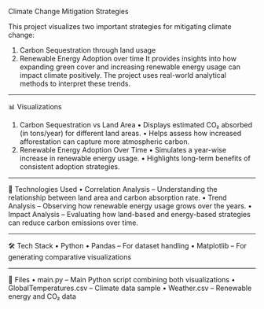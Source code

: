 Climate Change Mitigation Strategies 

This project visualizes two important strategies for mitigating climate change:
1.	Carbon Sequestration through land usage
2.	Renewable Energy Adoption over time
It provides insights into how expanding green cover and increasing renewable energy usage can impact climate positively. The project uses real-world analytical methods to interpret these trends.
________________________________________
📊 Visualizations
1. Carbon Sequestration vs Land Area
•	Displays estimated CO₂ absorbed (in tons/year) for different land areas.
•	Helps assess how increased afforestation can capture more atmospheric carbon.
2. Renewable Energy Adoption Over Time
•	Simulates a year-wise increase in renewable energy usage.
•	Highlights long-term benefits of consistent adoption strategies.
________________________________________
🧪 Technologies Used
•	Correlation Analysis – Understanding the relationship between land area and carbon absorption rate.
•	Trend Analysis – Observing how renewable energy usage grows over the years.
•	Impact Analysis – Evaluating how land-based and energy-based strategies can reduce carbon emissions over time.
________________________________________
🛠️ Tech Stack
•	Python
•	Pandas – For dataset handling
•	Matplotlib – For generating comparative visualizations
________________________________________
📁 Files
•	main.py – Main Python script combining both visualizations
•	GlobalTemperatures.csv – Climate data sample
•	Weather.csv – Renewable energy and CO₂ data


